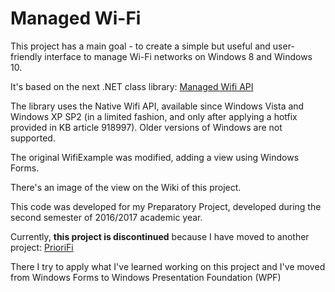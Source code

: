 # Managed Wi-Fi

This project has a main goal - to create a simple but useful and user-friendly interface to manage Wi-Fi networks on Windows 8 and Windows 10.

It's based on the next .NET class library:
[Managed Wifi API](https://managedwifi.codeplex.com/)

The library uses the Native Wifi API, available since Windows Vista and Windows XP SP2 (in a limited fashion, and only after applying a hotfix provided in KB article 918997). Older versions of Windows are not supported.

The original WifiExample was modified, adding a view using Windows Forms.

There's an image of the view on the Wiki of this project.

This code was developed for my Preparatory Project, developed during the second semester of 2016/2017 academic year.

Currently, **this project is discontinued** because I have moved to another project:
[PrioriFi](https://github.com/sokramcs/PrioriFi)

There I try to apply what I've learned working on this project and I've moved from Windows Forms to Windows Presentation Foundation (WPF)